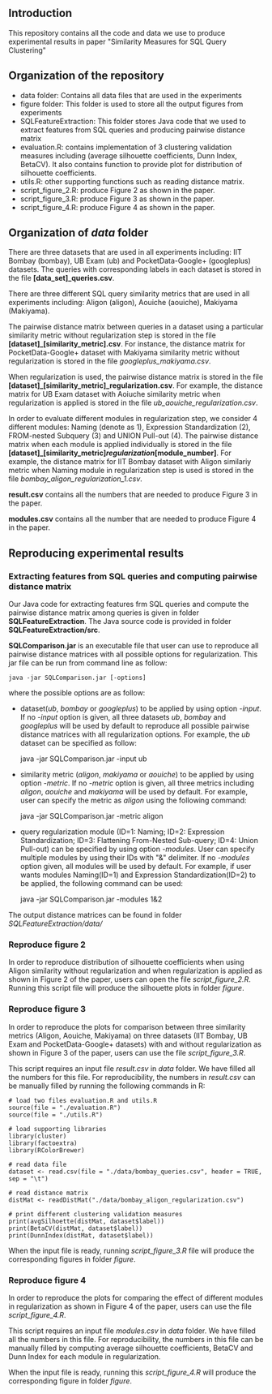 ## Introduction
This repository contains all the code and data we use to produce experimental results in paper "Similarity Measures for SQL Query Clustering"

## Organization of the repository
- data folder: Contains all data files that are used in the experiments
- figure folder: This folder is used to store all the output figures from experiments
- SQLFeatureExtraction: This folder stores Java code that we used to extract features from SQL queries and producing pairwise distance matrix 
- evaluation.R: contains implementation of 3 clustering validation measures including (average silhouette coefficients, Dunn Index, BetaCV). It also contains function to provide plot for distribution of silhouette coefficients.
- utils.R: other supporting functions such as reading distance matrix.
- script_figure_2.R: produce Figure 2 as shown in the paper.
- script_figure_3.R: produce Figure 3 as shown in the paper.
- script_figure_4.R: produce Figure 4 as shown in the paper.

## Organization of *data* folder
There are three datasets that are used in all experiments including: IIT Bombay (bombay), UB Exam (ub) and PocketData-Google+ (googleplus) datasets. The queries with corresponding labels in each dataset is stored in the file **[data_set]_queries.csv**.

There are three different SQL query similarity metrics that are used in all experiments including: Aligon (aligon), Aouiche (aouiche), Makiyama (Makiyama). 

The pairwise distance matrix between queries in a dataset using a particular similarity metric without regularization step is stored in the file **[dataset]_[similarity_metric].csv**. For instance, the distance matrix for PocketData-Google+ dataset with Makiyama similarity metric without regularization is stored in the file *googleplus_makiyama.csv*.

When regularization is used, the pairwise distance matrix is stored in the file **[dataset]_[similarity_metric]_regularization.csv**. For example, the distance matrix for UB Exam dataset with Aoiuche similarity metric when regularization is applied is stored in the file *ub_aouiche_regularization.csv*.

In order to evaluate different modules in regularization step, we consider 4 different modules: Naming (denote as 1), Expression Standardization (2), FROM-nested Subquery (3) and UNION Pull-out (4). The pairwise distance matrix when each module is applied individually is stored in the file **[dataset]_[similarity_metric]_regularization_[module_number]**. For example, the distance matrix for IIT Bombay dataset with Aligon similariy metric when Naming module in regularization step is used is stored in the file *bombay_aligon_regularization_1.csv*.

**result.csv** contains all the numbers that are needed to produce Figure 3 in the paper.

**modules.csv** contains all the number that are needed to produce Figure 4 in the paper.

## Reproducing experimental results
### Extracting features from SQL queries and computing pairwise distance matrix
Our Java code for extracting features frm SQL queries and compute the pairwise distance matrix among queries is given in folder **SQLFeatureExtraction**. The Java source code is provided in folder **SQLFeatureExtraction/src**. 

**SQLComparison.jar** is an executable file that user can use to reproduce all pairwise distance matrices with all possible options for regularization. This jar file can be run from command line as follow:

    java -jar SQLComparison.jar [-options]

where the possible options are as follow:
- dataset(*ub*, *bombay* or *googleplus*) to be applied by using option *-input*. If no *-input* option is given, all three datasets *ub*, *bombay* and *googleplus* will be used by default to reproduce all possible pairwise distance matrices with all regularization options. For example, the *ub* dataset can be specified as follow:

    java -jar SQLComparison.jar -input ub

- similarity metric (*aligon*, *makiyama* or *aouiche*) to be applied by using option *-metric*. If no *-metric* option is given, all three metrics including *aligon*, *aouiche* and *makiyama* will be used by default. For example, user can specify the metric as *aligon* using the following command:

    java -jar SQLComparison.jar -metric aligon

- query regularization module (ID=1: Naming; ID=2: Expression Standardization; ID=3: Flattening From-Nested Sub-query; ID=4: Union Pull-out) can be specified by using option *-modules*. User can specify multiple modules by using their IDs with "&" delimiter. If no *-modules* option given, all modules will be used by default. For example, if user wants modules Naming(ID=1) and Expression Standardization(ID=2) to be applied, the following command can be used: 

    java -jar SQLComparison.jar -modules 1&2

The output distance matrices can be found in folder *SQLFeatureExtraction/data/*

### Reproduce figure 2
In order to reproduce distribution of silhouette coefficients when using Aligon similarity without regularization and when regularization is applied as shown in Figure 2 of the paper, users can open the file *script_figure_2.R*. Running this script file will produce the silhouette plots in folder *figure*.

### Reproduce figure 3
In order to reproduce the plots for comparison between three similarity metrics (Aligon, Aouiche, Makiyama) on three datasets (IIT Bombay, UB Exam and PocketData-Google+ datasets) with and without regularization as shown in Figure 3 of the paper, users can use the file *script_figure_3.R*. 

This script requires an input file *result.csv* in *data* folder. We have filled all the numbers for this file. For reproducibility, the numbers in *result.csv* can be manually filled by running the following commands in R:

    # load two files evaluation.R and utils.R
    source(file = "./evaluation.R")
    source(file = "./utils.R")
    
    # load supporting libraries
    library(cluster)
    library(factoextra)
    library(RColorBrewer)
    
    # read data file
    dataset <- read.csv(file = "./data/bombay_queries.csv", header = TRUE, sep = "\t")
    
    # read distance matrix
    distMat <- readDistMat("./data/bombay_aligon_regularization.csv") 
    
    # print different clustering validation measures
    print(avgSilhoette(distMat, dataset$label))
    print(BetaCV(distMat, dataset$label))
    print(DunnIndex(distMat, dataset$label))

When the input file is ready, running *script_figure_3.R* file will produce the corresponding figures in folder *figure*.

### Reproduce figure 4
In order to reproduce the plots for comparing the effect of different modules in regularization as shown in Figure 4 of the paper, users can use the file *script_figure_4.R*. 

This script requires an input file *modules.csv* in *data* folder. We have filled all the numbers in this file. For reproducibility, the numbers in this file can be manually filled by computing average silhouette coefficients, BetaCV and Dunn Index for each module in regularization.

When the input file is ready, running this *script_figure_4.R* will produce the corresponding figure in folder *figure*.